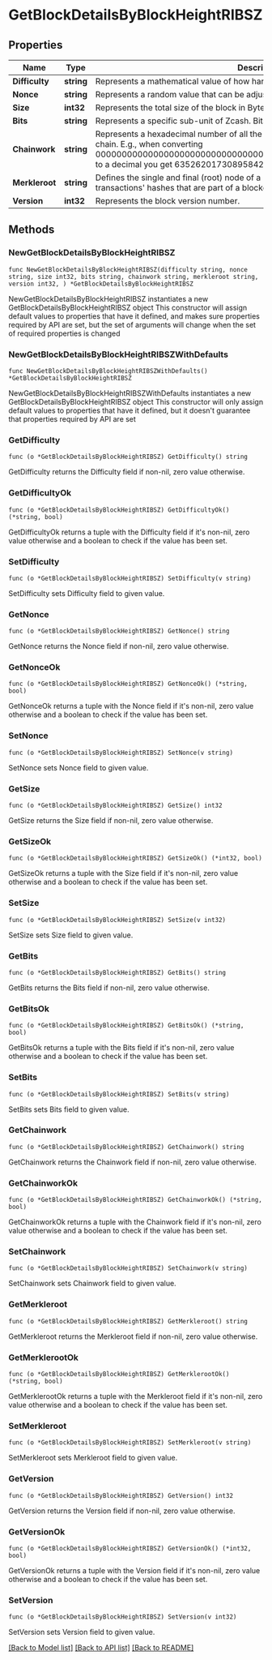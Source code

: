 # GetBlockDetailsByBlockHeightRIBSZ

## Properties

Name | Type | Description | Notes
------------ | ------------- | ------------- | -------------
**Difficulty** | **string** | Represents a mathematical value of how hard it is to find a valid hash for this block. | 
**Nonce** | **string** | Represents a random value that can be adjusted to satisfy the Proof of Work. | 
**Size** | **int32** | Represents the total size of the block in Bytes. | 
**Bits** | **string** | Represents a specific sub-unit of Zcash. Bits have two-decimal precision | 
**Chainwork** | **string** | Represents a hexadecimal number of all the hashes necessary to produce the current chain. E.g., when converting 0000000000000000000000000000000000000000000086859f7a841475b236fd to a decimal you get 635262017308958427068157 hashes, or 635262 exahashes. | 
**Merkleroot** | **string** | Defines the single and final (root) node of a Merkle tree. It is the combined hash of all transactions&#39; hashes that are part of a blockchain block. | 
**Version** | **int32** | Represents the block version number. | 

## Methods

### NewGetBlockDetailsByBlockHeightRIBSZ

`func NewGetBlockDetailsByBlockHeightRIBSZ(difficulty string, nonce string, size int32, bits string, chainwork string, merkleroot string, version int32, ) *GetBlockDetailsByBlockHeightRIBSZ`

NewGetBlockDetailsByBlockHeightRIBSZ instantiates a new GetBlockDetailsByBlockHeightRIBSZ object
This constructor will assign default values to properties that have it defined,
and makes sure properties required by API are set, but the set of arguments
will change when the set of required properties is changed

### NewGetBlockDetailsByBlockHeightRIBSZWithDefaults

`func NewGetBlockDetailsByBlockHeightRIBSZWithDefaults() *GetBlockDetailsByBlockHeightRIBSZ`

NewGetBlockDetailsByBlockHeightRIBSZWithDefaults instantiates a new GetBlockDetailsByBlockHeightRIBSZ object
This constructor will only assign default values to properties that have it defined,
but it doesn't guarantee that properties required by API are set

### GetDifficulty

`func (o *GetBlockDetailsByBlockHeightRIBSZ) GetDifficulty() string`

GetDifficulty returns the Difficulty field if non-nil, zero value otherwise.

### GetDifficultyOk

`func (o *GetBlockDetailsByBlockHeightRIBSZ) GetDifficultyOk() (*string, bool)`

GetDifficultyOk returns a tuple with the Difficulty field if it's non-nil, zero value otherwise
and a boolean to check if the value has been set.

### SetDifficulty

`func (o *GetBlockDetailsByBlockHeightRIBSZ) SetDifficulty(v string)`

SetDifficulty sets Difficulty field to given value.


### GetNonce

`func (o *GetBlockDetailsByBlockHeightRIBSZ) GetNonce() string`

GetNonce returns the Nonce field if non-nil, zero value otherwise.

### GetNonceOk

`func (o *GetBlockDetailsByBlockHeightRIBSZ) GetNonceOk() (*string, bool)`

GetNonceOk returns a tuple with the Nonce field if it's non-nil, zero value otherwise
and a boolean to check if the value has been set.

### SetNonce

`func (o *GetBlockDetailsByBlockHeightRIBSZ) SetNonce(v string)`

SetNonce sets Nonce field to given value.


### GetSize

`func (o *GetBlockDetailsByBlockHeightRIBSZ) GetSize() int32`

GetSize returns the Size field if non-nil, zero value otherwise.

### GetSizeOk

`func (o *GetBlockDetailsByBlockHeightRIBSZ) GetSizeOk() (*int32, bool)`

GetSizeOk returns a tuple with the Size field if it's non-nil, zero value otherwise
and a boolean to check if the value has been set.

### SetSize

`func (o *GetBlockDetailsByBlockHeightRIBSZ) SetSize(v int32)`

SetSize sets Size field to given value.


### GetBits

`func (o *GetBlockDetailsByBlockHeightRIBSZ) GetBits() string`

GetBits returns the Bits field if non-nil, zero value otherwise.

### GetBitsOk

`func (o *GetBlockDetailsByBlockHeightRIBSZ) GetBitsOk() (*string, bool)`

GetBitsOk returns a tuple with the Bits field if it's non-nil, zero value otherwise
and a boolean to check if the value has been set.

### SetBits

`func (o *GetBlockDetailsByBlockHeightRIBSZ) SetBits(v string)`

SetBits sets Bits field to given value.


### GetChainwork

`func (o *GetBlockDetailsByBlockHeightRIBSZ) GetChainwork() string`

GetChainwork returns the Chainwork field if non-nil, zero value otherwise.

### GetChainworkOk

`func (o *GetBlockDetailsByBlockHeightRIBSZ) GetChainworkOk() (*string, bool)`

GetChainworkOk returns a tuple with the Chainwork field if it's non-nil, zero value otherwise
and a boolean to check if the value has been set.

### SetChainwork

`func (o *GetBlockDetailsByBlockHeightRIBSZ) SetChainwork(v string)`

SetChainwork sets Chainwork field to given value.


### GetMerkleroot

`func (o *GetBlockDetailsByBlockHeightRIBSZ) GetMerkleroot() string`

GetMerkleroot returns the Merkleroot field if non-nil, zero value otherwise.

### GetMerklerootOk

`func (o *GetBlockDetailsByBlockHeightRIBSZ) GetMerklerootOk() (*string, bool)`

GetMerklerootOk returns a tuple with the Merkleroot field if it's non-nil, zero value otherwise
and a boolean to check if the value has been set.

### SetMerkleroot

`func (o *GetBlockDetailsByBlockHeightRIBSZ) SetMerkleroot(v string)`

SetMerkleroot sets Merkleroot field to given value.


### GetVersion

`func (o *GetBlockDetailsByBlockHeightRIBSZ) GetVersion() int32`

GetVersion returns the Version field if non-nil, zero value otherwise.

### GetVersionOk

`func (o *GetBlockDetailsByBlockHeightRIBSZ) GetVersionOk() (*int32, bool)`

GetVersionOk returns a tuple with the Version field if it's non-nil, zero value otherwise
and a boolean to check if the value has been set.

### SetVersion

`func (o *GetBlockDetailsByBlockHeightRIBSZ) SetVersion(v int32)`

SetVersion sets Version field to given value.



[[Back to Model list]](../README.md#documentation-for-models) [[Back to API list]](../README.md#documentation-for-api-endpoints) [[Back to README]](../README.md)


